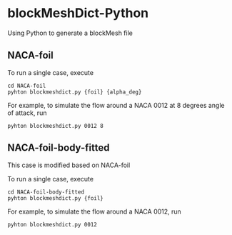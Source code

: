 # blockMeshDict-Python
Using Python to generate a blockMesh file



## NACA-foil

To run a single case, execute

```
cd NACA-foil
pyhton blockmeshdict.py {foil} {alpha_deg}
```

For example, to simulate the flow around a NACA 0012 at 8 degrees angle of attack, run

```
pyhton blockmeshdict.py 0012 8
```



## NACA-foil-body-fitted

This case is modified based on NACA-foil 

To run a single case, execute

```
cd NACA-foil-body-fitted
pyhton blockmeshdict.py {foil}
```

For example, to simulate the flow around a NACA 0012, run

```
pyhton blockmeshdict.py 0012
```


